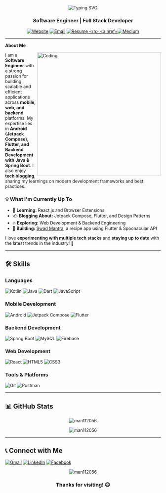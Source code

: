<div align="center">
  <img src="https://readme-typing-svg.herokuapp.com?font=Fira+Code&size=30&pause=1000&color=1192cbFF&center=true&vCenter=true&width=900&height=100&lines=Welcome+to+Manish's+Profile" alt="Typing SVG" />
</div>

<h3 align="center">Software Engineer | Full Stack Developer</h3>

<p align="center">
  <a href="https://yourwebsite.com" target="_blank"><img src="https://img.shields.io/badge/Website-DC143C?style=for-the-badge&logo=medium&logoColor=white" alt="Website"></a>
  <a href="mailto:man112056@gmail.com"><img src="https://img.shields.io/badge/Email-D14836?style=for-the-badge&logo=gmail&logoColor=white" alt="Email"></a>
  <a href="https://drive.google.com/your-resume-link" target="_blank"><img src="https://img.shields.io/badge/Resume-0077B5?style=for-the-badge&logo=readme&logoColor=white" alt="Resume  </a>
<a href="https://medium.com/@manishkumar_75473" target="_blank"><img src="https://img.shields.io/badge/Medium-12100E?style=for-the-badge&logo=medium&logoColor=white" alt="Medium"></a>
</p>

---

**About Me**  

<img align="right" alt="Coding" width="400" src="https://cdn3d.iconscout.com/3d/premium/thumb/web-developer-3d-illustration-download-in-png-blend-fbx-gltf-file-formats--programmer-development-freelance-kit-pack-tools-equipment-illustrations-3738664.png?f=webp">

I am a **Software Engineer** with a strong passion for building scalable and efficient applications across **mobile, web, and backend** platforms. My expertise lies in **Android (Jetpack Compose), Flutter, and Backend Development with Java & Spring Boot**. I also enjoy **tech blogging**, sharing my learnings on modern development frameworks and best practices.

### 💡 **What I'm Currently Up To**
- 🌱 **Learning:** React.js and Browser Extensions  
- ✍️ **Blogging About:** Jetpack Compose, Flutter, and Design Patterns  
- 🔥 **Exploring:** Web Development & Backend Engineering  
- 🚀 **Building:** [Swad Mantra](#), a recipe app using Flutter & Spoonacular API  

I love **experimenting with multiple tech stacks** and **staying up to date** with the latest trends in the industry! 🚀  

---

## 🛠️ **Skills**

### **Languages**
<p align="left">
  <img src="https://img.shields.io/badge/Kotlin-0095D5?style=for-the-badge&logo=kotlin&logoColor=white" alt="Kotlin"/>
  <img src="https://img.shields.io/badge/Java-ED8B00?style=for-the-badge&logo=java&logoColor=white" alt="Java"/>
  <img src="https://img.shields.io/badge/Dart-0175C2?style=for-the-badge&logo=dart&logoColor=white" alt="Dart"/>
  <img src="https://img.shields.io/badge/JavaScript-F7DF1E?style=for-the-badge&logo=javascript&logoColor=black" alt="JavaScript"/>
</p>

### **Mobile Development**
<p align="left">
  <img src="https://img.shields.io/badge/Android-3DDC84?style=for-the-badge&logo=android&logoColor=white" alt="Android"/>
  <img src="https://img.shields.io/badge/Jetpack%20Compose-4285F4?style=for-the-badge&logo=android&logoColor=white" alt="Jetpack Compose"/>
  <img src="https://img.shields.io/badge/Flutter-02569B?style=for-the-badge&logo=flutter&logoColor=white" alt="Flutter"/>
</p>

### **Backend Development**
<p align="left">
  <img src="https://img.shields.io/badge/Spring%20Boot-6DB33F?style=for-the-badge&logo=spring&logoColor=white" alt="Spring Boot"/>
  <img src="https://img.shields.io/badge/MySQL-00000F?style=for-the-badge&logo=mysql&logoColor=white" alt="MySQL"/>
  <img src="https://img.shields.io/badge/Firebase-FFCA28?style=for-the-badge&logo=firebase&logoColor=black" alt="Firebase"/>
</p>

### **Web Development**
<p align="left">
  <img src="https://img.shields.io/badge/React-20232A?style=for-the-badge&logo=react&logoColor=61DAFB" alt="React"/>
  <img src="https://img.shields.io/badge/HTML5-E34F26?style=for-the-badge&logo=html5&logoColor=white" alt="HTML5"/>
  <img src="https://img.shields.io/badge/CSS3-1572B6?style=for-the-badge&logo=css3&logoColor=white" alt="CSS3"/>
</p>

### **Tools & Platforms**
<p align="left">
  <img src="https://img.shields.io/badge/Git-F05032?style=for-the-badge&logo=git&logoColor=white" alt="Git"/>
  <img src="https://img.shields.io/badge/Postman-FF6C37?style=for-the-badge&logo=Postman&logoColor=white" alt="Postman"/>
</p>

---

## 📊 **GitHub Stats**

<p align="center">
  <img src="https://github-readme-stats.vercel.app/api/top-langs?username=man112056&show_icons=true&locale=en&layout=compact&theme=radical" alt="man112056" />
</p>

<p align="center">
  <img src="https://github-readme-streak-stats.herokuapp.com/?user=man112056&theme=radical" alt="man112056" />
</p>

---

## 📞 **Connect with Me**

<p align="left">
  <a href="mailto:man112056@gmail.com" target="_blank"><img src="https://img.shields.io/badge/Gmail-D14836?style=for-the-badge&logo=gmail&logoColor=white" alt="Gmail"/></a>
  <a href="https://www.linkedin.com/in/manish-kumar-sde-android/" target="_blank"><img src="https://img.shields.io/badge/LinkedIn-0077B5?style=for-the-badge&logo=linkedin&logoColor=white" alt="LinkedIn"/></a>
  <a href="https://www.facebook.com/profile.php?id=61572787642760" target="_blank"><img src="https://img.shields.io/badge/Facebook-1877F2?style=for-the-badge&logo=facebook&logoColor=white" alt="Facebook"/></a>
</p>

<p align="center">
  <img src="https://komarev.com/ghpvc/?username=man112056&label=Profile%20views&color=0e75b6&style=flat" alt="man112056" />
</p>

<h3 align="center">Thanks for visiting! 😊</h3>
